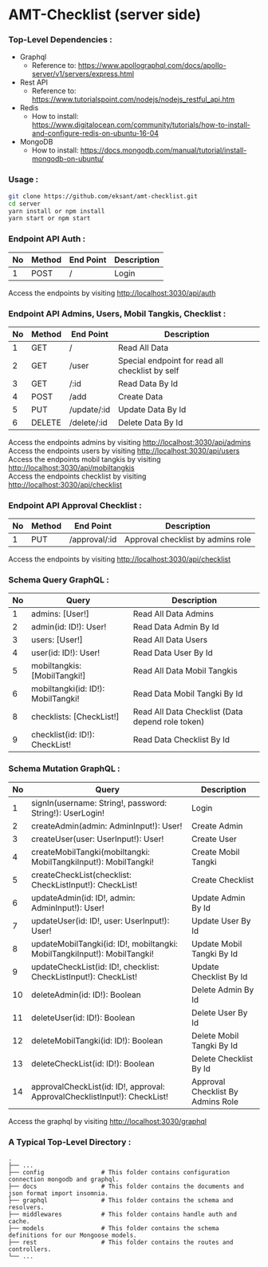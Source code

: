 # AMT-Checklist (server side)

### Top-Level Dependencies :
- Graphql
  - Reference to: https://www.apollographql.com/docs/apollo-server/v1/servers/express.html
- Rest API
  - Reference to: https://www.tutorialspoint.com/nodejs/nodejs_restful_api.htm
- Redis
  - How to install: https://www.digitalocean.com/community/tutorials/how-to-install-and-configure-redis-on-ubuntu-16-04
- MongoDB
  - How to install: https://docs.mongodb.com/manual/tutorial/install-mongodb-on-ubuntu/

### Usage :
```bash
git clone https://github.com/eksant/amt-checklist.git
cd server
yarn install or npm install
yarn start or npm start
```

### Endpoint API Auth :
| No | Method   | End Point   | Description       |
| -- | ---------|-------------|-------------------|
| 1  | POST     | /           | Login             |

Access the endpoints by visiting [http://localhost:3030/api/auth](http://localhost:3030/api/auth)

### Endpoint API Admins, Users, Mobil Tangkis, Checklist :
| No | Method   | End Point   | Description                                     |
| -- | ---------|-------------|-------------------------------------------------|
| 1  | GET      | /           | Read All Data                                   |
| 2  | GET      | /user       | Special endpoint for read all checklist by self |
| 3  | GET      | /:id        | Read Data By Id                                 |
| 4  | POST     | /add        | Create Data                                     |
| 5  | PUT      | /update/:id | Update Data By Id                               |
| 6  | DELETE   | /delete/:id | Delete Data By Id                               |

Access the endpoints admins by visiting [http://localhost:3030/api/admins](http://localhost:3030/api/admins)  
Access the endpoints users by visiting [http://localhost:3030/api/users](http://localhost:3030/api/users)  
Access the endpoints mobil tangkis by visiting [http://localhost:3030/api/mobiltangkis](http://localhost:3030/api/mobiltangkis)  
Access the endpoints checklist by visiting [http://localhost:3030/api/checklist](http://localhost:3030/api/checklist)  

### Endpoint API Approval Checklist :
| No | Method   | End Point     | Description                       |
| -- | ---------|---------------|-----------------------------------|
| 1  | PUT      | /approval/:id | Approval checklist by admins role |

Access the endpoints by visiting [http://localhost:3030/api/checklist](http://localhost:3030/api/checklist)  

### Schema Query GraphQL :
| No | Query                                                                      | Description                                       |
|----|----------------------------------------------------------------------------|---------------------------------------------------|
| 1  | admins: [User!]                                                            | Read All Data Admins                              |
| 2  | admin(id: ID!): User!                                                      | Read Data Admin By Id                             |
| 3  | users: [User!]                                                             | Read All Data Users                               |
| 4  | user(id: ID!): User!                                                       | Read Data User By Id                              |
| 5  | mobiltangkis: [MobilTangki!]                                               | Read All Data Mobil Tangkis                       |
| 6  | mobiltangki(id: ID!): MobilTangki!                                         | Read Data Mobil Tangki By Id                      |
| 8  | checklists: [CheckList!]                                                   | Read All Data Checklist (Data depend role token)  |
| 9  | checklist(id: ID!): CheckList!                                             | Read Data Checklist By Id                         |

### Schema Mutation GraphQL :
| No | Query                                                                      | Description                       |
|----|----------------------------------------------------------------------------|-----------------------------------|
| 1  | signIn(username: String!, password: String!): UserLogin!                   | Login                             |
| 2  | createAdmin(admin: AdminInput!): User!                                     | Create Admin                      |
| 3  | createUser(user: UserInput!): User!                                        | Create User                       |
| 4  | createMobilTangki(mobiltangki: MobilTangkiInput!): MobilTangki!            | Create Mobil Tangki               |
| 5  | createCheckList(checklist: CheckListInput!): CheckList!                    | Create Checklist                  |
| 6  | updateAdmin(id: ID!, admin: AdminInput!): User!                            | Update Admin By Id                |
| 7  | updateUser(id: ID!, user: UserInput!): User!                               | Update User By Id                 |
| 8  | updateMobilTangki(id: ID!, mobiltangki: MobilTangkiInput!): MobilTangki!   | Update Mobil Tangki By Id         |
| 9  | updateCheckList(id: ID!, checklist: CheckListInput!): CheckList!           | Update Checklist By Id            |
| 10 | deleteAdmin(id: ID!): Boolean                                              | Delete Admin By Id                |
| 11 | deleteUser(id: ID!): Boolean                                               | Delete User By Id                 |
| 12 | deleteMobilTangki(id: ID!): Boolean                                        | Delete Mobil Tangki By Id         |
| 13 | deleteCheckList(id: ID!): Boolean                                          | Delete Checklist By Id            |
| 14 | approvalCheckList(id: ID!, approval: ApprovalChecklistInput!): CheckList!  | Approval Checklist By Admins Role |

Access the graphql by visiting [http://localhost:3030/graphql](http://localhost:3030/graphql)  

### A Typical Top-Level Directory :
    .
    ├── ...
    ├── config                # This folder contains configuration connection mongodb and graphql.
    ├── docs                  # This folder contains the documents and json format import insomnia.
    ├── graphql               # This folder contains the schema and resolvers.
    ├── middlewares           # This folder contains handle auth and cache.
    ├── models                # This folder contains the schema definitions for our Mongoose models.
    ├── rest                  # This folder contains the routes and controllers.
    └── ...
